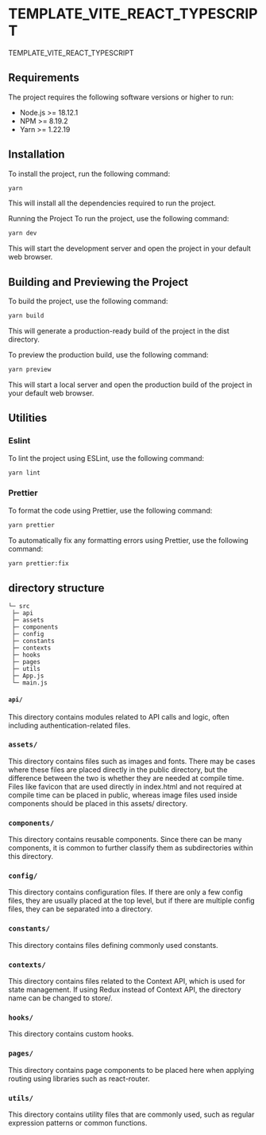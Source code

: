 # TEMPLATE_VITE_REACT_TYPESCRIPT

TEMPLATE_VITE_REACT_TYPESCRIPT

## Requirements

The project requires the following software versions or higher to run:

- Node.js >= 18.12.1
- NPM >= 8.19.2
- Yarn >= 1.22.19

## Installation

To install the project, run the following command:

```bash
yarn
```

This will install all the dependencies required to run the project.

Running the Project
To run the project, use the following command:

```bash
yarn dev

```

This will start the development server and open the project in your default web browser.

## Building and Previewing the Project

To build the project, use the following command:

```bash
yarn build
```

This will generate a production-ready build of the project in the dist directory.

To preview the production build, use the following command:

```bash
yarn preview
```

This will start a local server and open the production build of the project in your default web browser.

## Utilities

### Eslint

To lint the project using ESLint, use the following command:

```bash
yarn lint
```

### Prettier

To format the code using Prettier, use the following command:

```bash
yarn prettier
```

To automatically fix any formatting errors using Prettier, use the following command:

```bash
yarn prettier:fix
```

## directory structure

```
└─ src
 ├─ api
 ├─ assets
 ├─ components
 ├─ config
 ├─ constants
 ├─ contexts
 ├─ hooks
 ├─ pages
 ├─ utils
 ├─ App.js
 └─ main.js
```

#### `api/`

This directory contains modules related to API calls and logic, often including authentication-related files.

### `assets/`

This directory contains files such as images and fonts. There may be cases where these files are placed directly in the public directory, but the difference between the two is whether they are needed at compile time. Files like favicon that are used directly in index.html and not required at compile time can be placed in public, whereas image files used inside components should be placed in this assets/ directory.

### `components/`

This directory contains reusable components. Since there can be many components, it is common to further classify them as subdirectories within this directory.

### `config/`

This directory contains configuration files. If there are only a few config files, they are usually placed at the top level, but if there are multiple config files, they can be separated into a directory.

### `constants/`

This directory contains files defining commonly used constants.

### `contexts/`

This directory contains files related to the Context API, which is used for state management. If using Redux instead of Context API, the directory name can be changed to store/.

### `hooks/`

This directory contains custom hooks.

### `pages/`

This directory contains page components to be placed here when applying routing using libraries such as react-router.

### `utils/`

This directory contains utility files that are commonly used, such as regular expression patterns or common functions.

